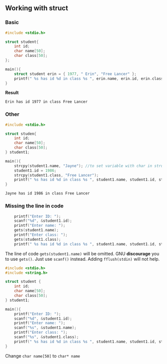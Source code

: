 ## Working with struct

### Basic

```c
#include <stdio.h>

struct student{
	int id;
	char name[50];
	char class[50];
};

main(){
	struct student erin = { 1977, " Erin", "Free Lancer" };
	printf(" %s has id %d in class %s ", erin.name, erin.id, erin.class);
}
```

**Result**

```
Erin has id 1977 in class Free Lancer 
```

### Other

```c
#include <stdio.h>

struct studen{
	int id;
	char name[50];
	char class[50];
} student1;

main(){
	strcpy(student1.name, "Jayne"); //to set variable with char in struct
	student1.id = 1986;
	strcpy(student1.class, "Free Lancer");
	printf(" %s has id %d in class %s ", student1.name, student1.id, student1.class);
}
```

```
Jayne has id 1986 in class Free Lancer
```
### Missing the line in code

```c
	printf("Enter ID: ");
	scanf("%d", &student1.id);
	printf("Enter name: ");
	gets(student1.name);
	printf("Enter class: ");
	gets(student1.class);
	printf(" %s has id %d in class %s ", student1.name, student1.id, student1.class);
```

The line of code ``gets(student1.name)`` will be omitted. GNU **discourage** you to use ``gets()``. Just use ``scanf()`` instead. Adding ``fflush(stdin)`` will not help.

```c
#include <stdio.h>
#include <string.h>

struct student {
	int id;
	char name[50];
	char class[50];
} student1;

main(){
	printf("Enter ID: ");
	scanf("%d", &student1.id);
	printf("Enter name: ");
	scanf("%s", &student1.name);
	printf("Enter class: ");
	scanf("%s", &student1.class);
	printf(" %s has id %d in class %s ", student1.name, student1.id, student1.class);
}
```

Change ``char name[50]`` to ``char* name``